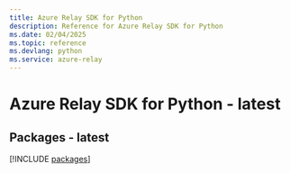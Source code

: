 ```yaml
---
title: Azure Relay SDK for Python
description: Reference for Azure Relay SDK for Python
ms.date: 02/04/2025
ms.topic: reference
ms.devlang: python
ms.service: azure-relay
---
```

# Azure Relay SDK for Python - latest
## Packages - latest
[!INCLUDE [packages](relay-index.md)]